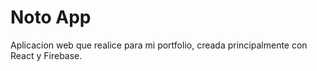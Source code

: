 # Noto App

Aplicacion web que realice para mi portfolio, creada principalmente con React y Firebase.

